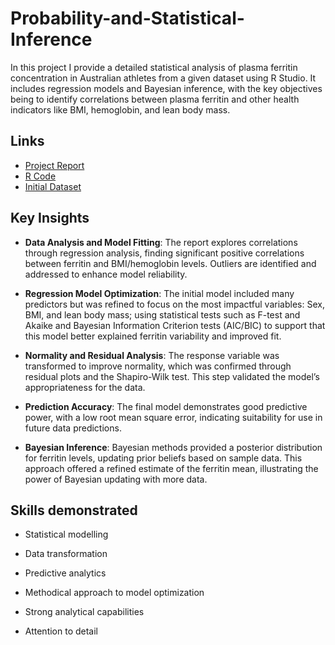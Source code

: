 # Probability-and-Statistical-Inference

In this project I provide a detailed statistical analysis of plasma ferritin concentration in Australian athletes from a given dataset using R Studio. It includes regression models and Bayesian inference, with the key objectives being to identify correlations between plasma ferritin and other health indicators like BMI, hemoglobin, and lean body mass.  

## Links
- [Project Report](https://github.com/D-Wilkinson/Probability-and-Statistical-Inference/blob/71e2205fc90824593186ec28a12b0db0d733fb4d/PSI%20Report.pdf)
- [R Code](https://github.com/D-Wilkinson/Probability-and-Statistical-Inference/blob/00a17e91292ee01780633238202b7734c95e1e87/CourseWork%20Script.R)
- [Initial Dataset](https://github.com/D-Wilkinson/Probability-and-Statistical-Inference/blob/79df366eac0f31a1e3ee041cc58bc3b8127ad35c/Sports%20Data%20CW%202019.csv)

## Key Insights
- **Data Analysis and Model Fitting**: The report explores correlations through regression analysis, finding significant positive correlations between ferritin and BMI/hemoglobin levels. Outliers are identified and addressed to enhance model reliability.

- **Regression Model Optimization**: The initial model included many predictors but was refined to focus on the most impactful variables: Sex, BMI, and lean body mass; using statistical tests such as F-test and Akaike and Bayesian Information Criterion tests (AIC/BIC) to support that this model better explained ferritin variability and improved fit.
- **Normality and Residual Analysis**: The response variable was transformed to improve normality, which was confirmed through residual plots and the Shapiro-Wilk test. This step validated the model’s appropriateness for the data.
- **Prediction Accuracy**: The final model demonstrates good predictive power, with a low root mean square error, indicating suitability for use in future data predictions.
- **Bayesian Inference**: Bayesian methods provided a posterior distribution for ferritin levels, updating prior beliefs based on sample data. This approach offered a refined estimate of the ferritin mean, illustrating the power of Bayesian updating with more data.
## Skills demonstrated
- Statistical modelling

- Data transformation
- Predictive analytics
- Methodical approach to model optimization
- Strong analytical capabilities
- Attention to detail 
